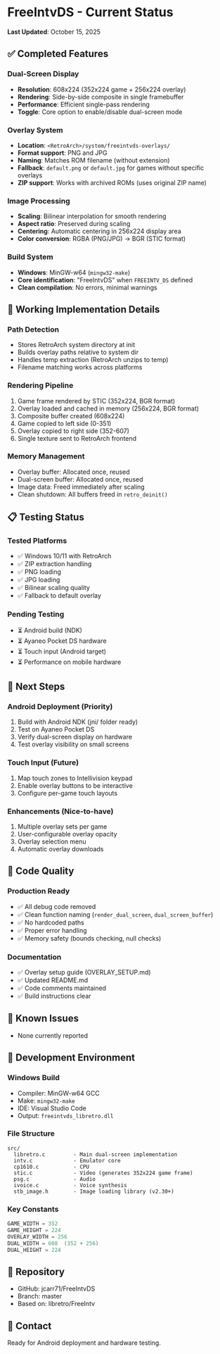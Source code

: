 # FreeIntvDS - Current Status
**Last Updated**: October 15, 2025

## ✅ Completed Features

### Dual-Screen Display
- **Resolution**: 608x224 (352x224 game + 256x224 overlay)
- **Rendering**: Side-by-side composite in single framebuffer
- **Performance**: Efficient single-pass rendering
- **Toggle**: Core option to enable/disable dual-screen mode

### Overlay System
- **Location**: `<RetroArch>/system/freeintvds-overlays/`
- **Format support**: PNG and JPG
- **Naming**: Matches ROM filename (without extension)
- **Fallback**: `default.png` or `default.jpg` for games without specific overlays
- **ZIP support**: Works with archived ROMs (uses original ZIP name)

### Image Processing
- **Scaling**: Bilinear interpolation for smooth rendering
- **Aspect ratio**: Preserved during scaling
- **Centering**: Automatic centering in 256x224 display area
- **Color conversion**: RGBA (PNG/JPG) → BGR (STIC format)

### Build System
- **Windows**: MinGW-w64 (`mingw32-make`)
- **Core identification**: "FreeIntvDS" when `FREEINTV_DS` defined
- **Clean compilation**: No errors, minimal warnings

## 🔄 Working Implementation Details

### Path Detection
- Stores RetroArch system directory at init
- Builds overlay paths relative to system dir
- Handles temp extraction (RetroArch unzips to temp)
- Filename matching works across platforms

### Rendering Pipeline
1. Game frame rendered by STIC (352x224, BGR format)
2. Overlay loaded and cached in memory (256x224, BGR format)
3. Composite buffer created (608x224)
4. Game copied to left side (0-351)
5. Overlay copied to right side (352-607)
6. Single texture sent to RetroArch frontend

### Memory Management
- Overlay buffer: Allocated once, reused
- Dual-screen buffer: Allocated once, reused
- Image data: Freed immediately after scaling
- Clean shutdown: All buffers freed in `retro_deinit()`

## 📋 Testing Status

### Tested Platforms
- ✅ Windows 10/11 with RetroArch
- ✅ ZIP extraction handling
- ✅ PNG loading
- ✅ JPG loading
- ✅ Bilinear scaling quality
- ✅ Fallback to default overlay

### Pending Testing
- ⏳ Android build (NDK)
- ⏳ Ayaneo Pocket DS hardware
- ⏳ Touch input (Android target)
- ⏳ Performance on mobile hardware

## 🎯 Next Steps

### Android Deployment (Priority)
1. Build with Android NDK (jni/ folder ready)
2. Test on Ayaneo Pocket DS
3. Verify dual-screen display on hardware
4. Test overlay visibility on small screens

### Touch Input (Future)
1. Map touch zones to Intellivision keypad
2. Enable overlay buttons to be interactive
3. Configure per-game touch layouts

### Enhancements (Nice-to-have)
1. Multiple overlay sets per game
2. User-configurable overlay opacity
3. Overlay selection menu
4. Automatic overlay downloads

## 📝 Code Quality

### Production Ready
- ✅ All debug code removed
- ✅ Clean function naming (`render_dual_screen`, `dual_screen_buffer`)
- ✅ No hardcoded paths
- ✅ Proper error handling
- ✅ Memory safety (bounds checking, null checks)

### Documentation
- ✅ Overlay setup guide (OVERLAY_SETUP.md)
- ✅ Updated README.md
- ✅ Code comments maintained
- ✅ Build instructions clear

## 🐛 Known Issues
- None currently reported

## 💾 Development Environment

### Windows Build
- Compiler: MinGW-w64 GCC
- Make: `mingw32-make`
- IDE: Visual Studio Code
- Output: `freeintvds_libretro.dll`

### File Structure
```
src/
  libretro.c         - Main dual-screen implementation
  intv.c             - Emulator core
  cp1610.c           - CPU
  stic.c             - Video (generates 352x224 game frame)
  psg.c              - Audio
  ivoice.c           - Voice synthesis
  stb_image.h        - Image loading library (v2.30+)
```

### Key Constants
```c
GAME_WIDTH = 352
GAME_HEIGHT = 224
OVERLAY_WIDTH = 256
DUAL_WIDTH = 608  (352 + 256)
DUAL_HEIGHT = 224
```

## 🔗 Repository
- GitHub: jcarr71/FreeIntvDS
- Branch: master
- Based on: libretro/FreeIntv

## 📧 Contact
Ready for Android deployment and hardware testing.
